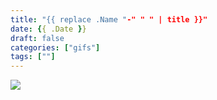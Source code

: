 ```yaml
---
title: "{{ replace .Name "-" " " | title }}"
date: {{ .Date }}
draft: false
categories: ["gifs"]
tags: [""]
---
```


![](/img/gifs/.gif)
